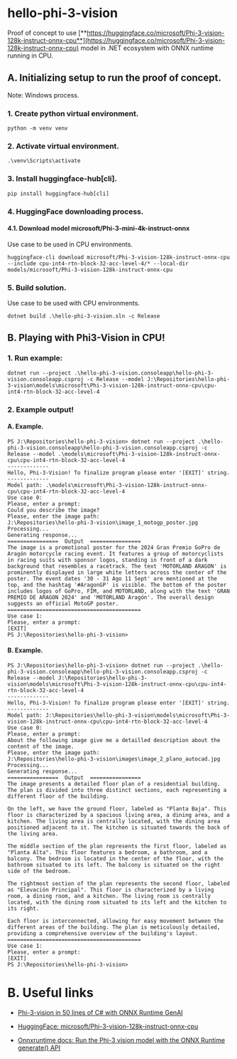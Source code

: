 # hello-phi-3-vision
Proof of concept to use [**https://huggingface.co/microsoft/Phi-3-vision-128k-instruct-onnx-cpu**](https://huggingface.co/microsoft/Phi-3-vision-128k-instruct-onnx-cpu) model in .NET ecosystem with ONNX runtime running in CPU.

## A. Initializing setup to run the proof of concept.

Note: Windows process.

### 1. Create python virtual environment.

```
python -m venv venv
```
### 2. Activate virtual environment.

```
.\venv\Scripts\activate
```
### 3. Install **huggingface-hub[cli]**.

```
pip install huggingface-hub[cli]
```
### 4. HuggingFace downloading process.

#### 4.1. Download model **microsoft/Phi-3-mini-4k-instruct-onnx**

Use case to be used in CPU environments.

```
huggingface-cli download microsoft/Phi-3-vision-128k-instruct-onnx-cpu --include cpu-int4-rtn-block-32-acc-level-4/* --local-dir models/microsoft/Phi-3-vision-128k-instruct-onnx-cpu
```
### 5. Build solution.

Use case to be used with CPU environments.

```
dotnet build .\hello-phi-3-vision.sln -c Release
```

## B. Playing with Phi3-Vision in CPU!

### 1. Run example:

```
dotnet run --project .\hello-phi-3-vision.consoleapp\hello-phi-3-vision.consoleapp.csproj -c Release --model J:\Repositories\hello-phi-3-vision\models\microsoft\Phi-3-vision-128k-instruct-onnx-cpu\cpu-int4-rtn-block-32-acc-level-4
```

### 2. Example output!

#### A. Example.
```
PS J:\Repositories\hello-phi-3-vision> dotnet run --project .\hello-phi-3-vision.consoleapp\hello-phi-3-vision.consoleapp.csproj -c Release --model .\models\microsoft\Phi-3-vision-128k-instruct-onnx-cpu\cpu-int4-rtn-block-32-acc-level-4
-------------
Hello, Phi-3-Vision! To finalize program please enter '[EXIT]' string.
-------------
Model path: .\models\microsoft\Phi-3-vision-128k-instruct-onnx-cpu\cpu-int4-rtn-block-32-acc-level-4
Use case 0:
Please, enter a prompt:
Could you describe the image?
Please, enter the image path:
J:\Repositories\hello-phi-3-vision\image_1_motogp_poster.jpg
Processing...
Generating response...
================  Output  ================
The image is a promotional poster for the 2024 Gran Premio GoPro de Aragón motorcycle racing event. It features a group of motorcyclists in racing suits with sponsor logos, standing in front of a dark background that resembles a racetrack. The text 'MOTORLAND ARAGON' is prominently displayed in large white letters across the center of the poster. The event dates '30 - 31 Ago 11 Sept' are mentioned at the top, and the hashtag '#AragonGP' is visible. The bottom of the poster includes logos of GoPro, FIM, and MOTORLAND, along with the text 'GRAN PREMIO DE ARAGON 2024' and 'MOTORLAND Aragón'. The overall design suggests an official MotoGP poster.
==========================================
Use case 1:
Please, enter a prompt:
[EXIT]
PS J:\Repositories\hello-phi-3-vision>
```

#### B. Example.

```
PS J:\Repositories\hello-phi-3-vision> dotnet run --project .\hello-phi-3-vision.consoleapp\hello-phi-3-vision.consoleapp.csproj -c Release --model J:\Repositories\hello-phi-3-vision\models\microsoft\Phi-3-vision-128k-instruct-onnx-cpu\cpu-int4-rtn-block-32-acc-level-4
-------------
Hello, Phi-3-Vision! To finalize program please enter '[EXIT]' string.
-------------
Model path: J:\Repositories\hello-phi-3-vision\models\microsoft\Phi-3-vision-128k-instruct-onnx-cpu\cpu-int4-rtn-block-32-acc-level-4
Use case 0:
Please, enter a prompt:
About the following image give me a detailled description about the content of the image.
Please, enter the image path:
J:\Repositories\hello-phi-3-vision\images\image_2_plano_autocad.jpg
Processing...
Generating response...
================  Output  ================
The image presents a detailed floor plan of a residential building. The plan is divided into three distinct sections, each representing a different floor of the building.

On the left, we have the ground floor, labeled as "Planta Baja". This floor is characterized by a spacious living area, a dining area, and a kitchen. The living area is centrally located, with the dining area positioned adjacent to it. The kitchen is situated towards the back of the living area.

The middle section of the plan represents the first floor, labeled as "Planta Alta". This floor features a bedroom, a bathroom, and a balcony. The bedroom is located in the center of the floor, with the bathroom situated to its left. The balcony is situated on the right side of the bedroom.

The rightmost section of the plan represents the second floor, labeled as "Elevación Principal". This floor is characterized by a living room, a dining room, and a kitchen. The living room is centrally located, with the dining room situated to its left and the kitchen to its right.

Each floor is interconnected, allowing for easy movement between the different areas of the building. The plan is meticulously detailed, providing a comprehensive overview of the building's layout.
==========================================
Use case 1:
Please, enter a prompt:
[EXIT]
PS J:\Repositories\hello-phi-3-vision>
```

# B. Useful links

- [Phi-3-vision in 50 lines of C# with ONNX Runtime GenAI](https://nietras.com/2024/06/05/phi-3-vision-csharp-ortgenai/)

- [HuggingFace: microsoft/Phi-3-vision-128k-instruct-onnx-cpu](https://huggingface.co/microsoft/Phi-3-vision-128k-instruct-onnx-cpu)

- [Onnxruntime docs: Run the Phi-3 vision model with the ONNX Runtime generate() API](https://onnxruntime.ai/docs/genai/tutorials/phi3-v.html)